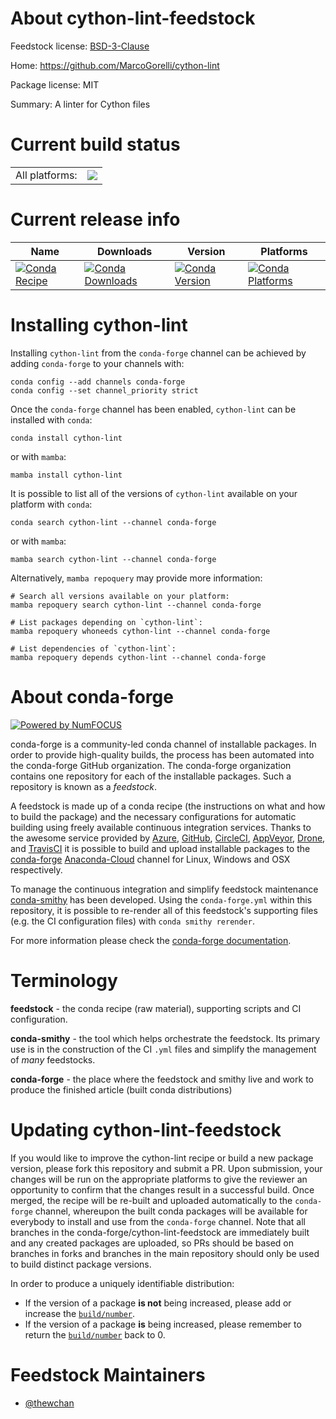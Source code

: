 About cython-lint-feedstock
===========================

Feedstock license: [BSD-3-Clause](https://github.com/conda-forge/cython-lint-feedstock/blob/main/LICENSE.txt)

Home: https://github.com/MarcoGorelli/cython-lint

Package license: MIT

Summary: A linter for Cython files

Current build status
====================


<table><tr><td>All platforms:</td>
    <td>
      <a href="https://dev.azure.com/conda-forge/feedstock-builds/_build/latest?definitionId=18041&branchName=main">
        <img src="https://dev.azure.com/conda-forge/feedstock-builds/_apis/build/status/cython-lint-feedstock?branchName=main">
      </a>
    </td>
  </tr>
</table>

Current release info
====================

| Name | Downloads | Version | Platforms |
| --- | --- | --- | --- |
| [![Conda Recipe](https://img.shields.io/badge/recipe-cython--lint-green.svg)](https://anaconda.org/conda-forge/cython-lint) | [![Conda Downloads](https://img.shields.io/conda/dn/conda-forge/cython-lint.svg)](https://anaconda.org/conda-forge/cython-lint) | [![Conda Version](https://img.shields.io/conda/vn/conda-forge/cython-lint.svg)](https://anaconda.org/conda-forge/cython-lint) | [![Conda Platforms](https://img.shields.io/conda/pn/conda-forge/cython-lint.svg)](https://anaconda.org/conda-forge/cython-lint) |

Installing cython-lint
======================

Installing `cython-lint` from the `conda-forge` channel can be achieved by adding `conda-forge` to your channels with:

```
conda config --add channels conda-forge
conda config --set channel_priority strict
```

Once the `conda-forge` channel has been enabled, `cython-lint` can be installed with `conda`:

```
conda install cython-lint
```

or with `mamba`:

```
mamba install cython-lint
```

It is possible to list all of the versions of `cython-lint` available on your platform with `conda`:

```
conda search cython-lint --channel conda-forge
```

or with `mamba`:

```
mamba search cython-lint --channel conda-forge
```

Alternatively, `mamba repoquery` may provide more information:

```
# Search all versions available on your platform:
mamba repoquery search cython-lint --channel conda-forge

# List packages depending on `cython-lint`:
mamba repoquery whoneeds cython-lint --channel conda-forge

# List dependencies of `cython-lint`:
mamba repoquery depends cython-lint --channel conda-forge
```


About conda-forge
=================

[![Powered by
NumFOCUS](https://img.shields.io/badge/powered%20by-NumFOCUS-orange.svg?style=flat&colorA=E1523D&colorB=007D8A)](https://numfocus.org)

conda-forge is a community-led conda channel of installable packages.
In order to provide high-quality builds, the process has been automated into the
conda-forge GitHub organization. The conda-forge organization contains one repository
for each of the installable packages. Such a repository is known as a *feedstock*.

A feedstock is made up of a conda recipe (the instructions on what and how to build
the package) and the necessary configurations for automatic building using freely
available continuous integration services. Thanks to the awesome service provided by
[Azure](https://azure.microsoft.com/en-us/services/devops/), [GitHub](https://github.com/),
[CircleCI](https://circleci.com/), [AppVeyor](https://www.appveyor.com/),
[Drone](https://cloud.drone.io/welcome), and [TravisCI](https://travis-ci.com/)
it is possible to build and upload installable packages to the
[conda-forge](https://anaconda.org/conda-forge) [Anaconda-Cloud](https://anaconda.org/)
channel for Linux, Windows and OSX respectively.

To manage the continuous integration and simplify feedstock maintenance
[conda-smithy](https://github.com/conda-forge/conda-smithy) has been developed.
Using the ``conda-forge.yml`` within this repository, it is possible to re-render all of
this feedstock's supporting files (e.g. the CI configuration files) with ``conda smithy rerender``.

For more information please check the [conda-forge documentation](https://conda-forge.org/docs/).

Terminology
===========

**feedstock** - the conda recipe (raw material), supporting scripts and CI configuration.

**conda-smithy** - the tool which helps orchestrate the feedstock.
                   Its primary use is in the construction of the CI ``.yml`` files
                   and simplify the management of *many* feedstocks.

**conda-forge** - the place where the feedstock and smithy live and work to
                  produce the finished article (built conda distributions)


Updating cython-lint-feedstock
==============================

If you would like to improve the cython-lint recipe or build a new
package version, please fork this repository and submit a PR. Upon submission,
your changes will be run on the appropriate platforms to give the reviewer an
opportunity to confirm that the changes result in a successful build. Once
merged, the recipe will be re-built and uploaded automatically to the
`conda-forge` channel, whereupon the built conda packages will be available for
everybody to install and use from the `conda-forge` channel.
Note that all branches in the conda-forge/cython-lint-feedstock are
immediately built and any created packages are uploaded, so PRs should be based
on branches in forks and branches in the main repository should only be used to
build distinct package versions.

In order to produce a uniquely identifiable distribution:
 * If the version of a package **is not** being increased, please add or increase
   the [``build/number``](https://docs.conda.io/projects/conda-build/en/latest/resources/define-metadata.html#build-number-and-string).
 * If the version of a package **is** being increased, please remember to return
   the [``build/number``](https://docs.conda.io/projects/conda-build/en/latest/resources/define-metadata.html#build-number-and-string)
   back to 0.

Feedstock Maintainers
=====================

* [@thewchan](https://github.com/thewchan/)

